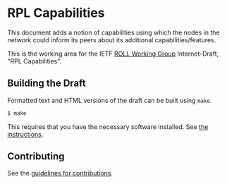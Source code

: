 # RPL Capabilities

This document adds a notion of capabilities using which the nodes in the network could inform its peers about its additional capabilities/features.

This is the working area for the IETF [ROLL Working Group](https://datatracker.ietf.org/wg/roll/documents/) Internet-Draft, "RPL Capabilities".

## Building the Draft

Formatted text and HTML versions of the draft can be built using `make`.

```sh
$ make
```

This requires that you have the necessary software installed.  See
[the instructions](https://github.com/martinthomson/i-d-template/blob/master/doc/SETUP.md).


## Contributing

See the
[guidelines for contributions](https://github.com/roll-wg/MOPex-capabilities/blob/master/CONTRIBUTING.md).
